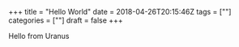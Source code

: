 +++
title = "Hello World"
date = 2018-04-26T20:15:46Z
tags = [""]
categories = [""]
draft = false
+++

Hello from Uranus
